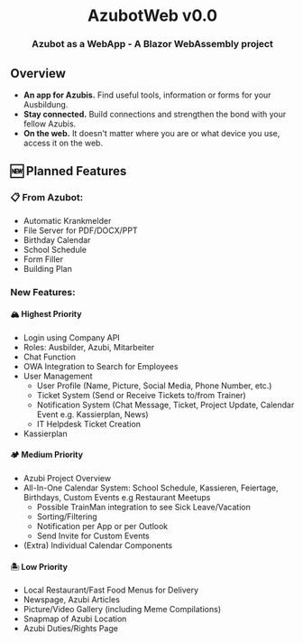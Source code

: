 <h1 align="center">
	AzubotWeb v0.0
</h1>
<h3 align="center">
	Azubot as a WebApp - A Blazor WebAssembly project
</h3>

## Overview

- **An app for Azubis.** Find useful tools, information or forms for your Ausbildung.
- **Stay connected.** Build connections and strengthen the bond with your fellow Azubis.
- **On the web.** It doesn't matter where you are or what device you use, access it on the web.

## 🆕 Planned Features

### 📋 From Azubot:
- Automatic Krankmelder
- File Server for PDF/DOCX/PPT
- Birthday Calendar
- School Schedule
- Form Filler
- Building Plan

### New Features:
#### 🏔️ Highest Priority
- Login using Company API
- Roles: Ausbilder, Azubi, Mitarbeiter
- Chat Function
- OWA Integration to Search for Employees
- User Management
    - User Profile (Name, Picture, Social Media, Phone Number, etc.)
    - Ticket System (Send or Receive Tickets to/from Trainer)
    - Notification System (Chat Message, Ticket, Project Update, Calendar Event e.g. Kassierplan, News)
    - IT Helpdesk Ticket Creation
- Kassierplan

#### 🏕️ Medium Priority
- Azubi Project Overview
- All-In-One Calendar System: School Schedule, Kassieren, Feiertage, Birthdays, Custom Events e.g Restaurant Meetups
    - Possible TrainMan integration to see Sick Leave/Vacation
    - Sorting/Filtering
    - Notification per App or per Outlook
    - Send Invite for Custom Events
- (Extra) Individual Calendar Components 

#### 🏝️ Low Priority
- Local Restaurant/Fast Food Menus for Delivery
- Newspage, Azubi Articles
- Picture/Video Gallery (including Meme Compilations)
- Snapmap of Azubi Location
- Azubi Duties/Rights Page
